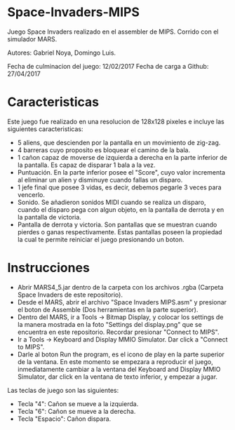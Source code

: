 # Space-Invaders-MIPS
Juego Space Invaders realizado en el assembler de MIPS. Corrido con el simulador MARS.


Autores: Gabriel Noya, Domingo Luis.

Fecha de culminacion del juego: 12/02/2017
Fecha de carga a Github: 27/04/2017


# Caracteristicas

Este juego fue realizado en una resolucion de 128x128 pixeles e incluye las siguientes caracteristicas:

- 5 aliens, que descienden por la pantalla en un movimiento de zig-zag.
- 4 barreras cuyo proposito es bloquear el camino de la bala.
- 1 cañon capaz de moverse de izquierda a derecha en la parte inferior de la pantalla. Es capaz de disparar 1 bala a la vez.
- Puntuación. En la parte inferior posee el "Score", cuyo valor incrementa al eliminar un alien y disminuye cuando fallas un disparo.
- 1 jefe final que posee 3 vidas, es decir, debemos pegarle 3 veces para vencerlo.
- Sonido. Se añadieron sonidos MIDI cuando se realiza un disparo, cuando el disparo pega con algun objeto, en la pantalla de derrota y en la pantalla de victoria.
- Pantalla de derrota y victoria. Son pantallas que se muestran cuando pierdes o ganas respectivamente. Estas pantallas poseen la propiedad la cual te permite reiniciar el juego presionando un boton.


# Instrucciones

- Abrir MARS4_5.jar dentro de la carpeta con los archivos .rgba (Carpeta Space Invaders de este repositorio).
- Desde el MARS, abrir el archivo "Space Invaders MIPS.asm" y presionar el boton de Assemble (Dos herramientas en la parte superior).
- Dentro del MARS, ir a Tools -> Bitmap Display, y colocar los settings de la manera mostrada en la foto "Settings del display.png" que se encuentra en este repositorio. Recordar presionar "Connect to MIPS".
- Ir a Tools -> Keyboard and Display MMIO Simulator. Dar click a "Connect to MIPS".
- Darle al boton Run the program, es el icono de play en la parte superior de la ventana. En este momento se empezara a reproducir el juego, inmediatamente cambiar a la ventana del Keyboard and Display MMIO Simulator, dar click en la ventana de texto inferior, y empezar a jugar.

Las teclas de juego son las siguientes:

- Tecla "4": Cañon se mueve a la izquierda.
- Tecla "6": Cañon se mueve a la derecha.
- Tecla "Espacio": Cañon dispara.
